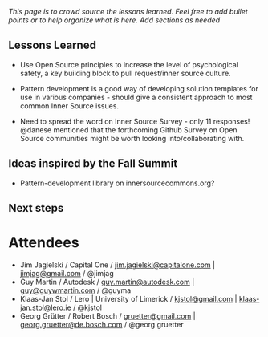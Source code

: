 *This page is to crowd source the lessons learned. Feel free to add bullet points or to help organize what is here. Add sections as needed*

## Lessons Learned

* Use Open Source principles to increase the level of psychological safety, a key building block to pull request/inner source culture.

* Pattern development is a good way of developing solution templates for use in various companies - should give a consistent approach to most common Inner Source issues. 

* Need to spread the word on Inner Source Survey - only 11 responses! @danese mentioned that the forthcoming Github Survey on Open Source communities might be worth looking into/collaborating with.

## Ideas inspired by the Fall Summit

* Pattern-development library on innersourcecommons.org?

## Next steps

# Attendees

* Jim Jagielski / Capital One / jim.jagielski@capitalone.com | jimjag@gmail.com / @jimjag
* Guy Martin / Autodesk / guy.martin@autodesk.com | guy@guywmartin.com / @guyma
* Klaas-Jan Stol / Lero | University of Limerick / kjstol@gmail.com | klaas-jan.stol@lero.ie / @kjstol
* Georg Grütter / Robert Bosch / gruetter@gmail.com | georg.gruetter@de.bosch.com / @georg.gruetter